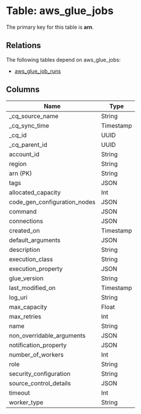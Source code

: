 # Table: aws_glue_jobs



The primary key for this table is **arn**.

## Relations

The following tables depend on aws_glue_jobs:
  - [aws_glue_job_runs](aws_glue_job_runs.md)

## Columns
| Name          | Type          |
| ------------- | ------------- |
|_cq_source_name|String|
|_cq_sync_time|Timestamp|
|_cq_id|UUID|
|_cq_parent_id|UUID|
|account_id|String|
|region|String|
|arn (PK)|String|
|tags|JSON|
|allocated_capacity|Int|
|code_gen_configuration_nodes|JSON|
|command|JSON|
|connections|JSON|
|created_on|Timestamp|
|default_arguments|JSON|
|description|String|
|execution_class|String|
|execution_property|JSON|
|glue_version|String|
|last_modified_on|Timestamp|
|log_uri|String|
|max_capacity|Float|
|max_retries|Int|
|name|String|
|non_overridable_arguments|JSON|
|notification_property|JSON|
|number_of_workers|Int|
|role|String|
|security_configuration|String|
|source_control_details|JSON|
|timeout|Int|
|worker_type|String|